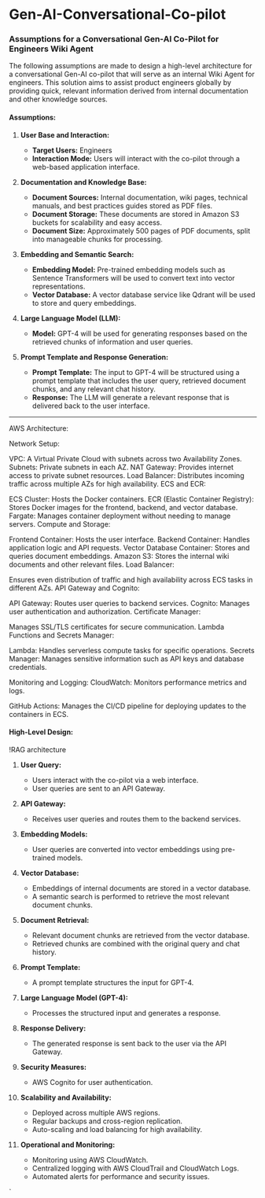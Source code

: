 # Gen-AI-Conversational-Co-pilot

### Assumptions for a Conversational Gen-AI Co-Pilot for Engineers Wiki Agent

The following assumptions are made to design a high-level architecture for a conversational Gen-AI co-pilot that will serve as an internal Wiki Agent for engineers. This solution aims to assist product engineers globally by providing quick, relevant information derived from internal documentation and other knowledge sources.

#### Assumptions:

1. **User Base and Interaction:**
   - **Target Users:** Engineers
   - **Interaction Mode:** Users will interact with the co-pilot through a web-based application interface.

2. **Documentation and Knowledge Base:**
   - **Document Sources:** Internal documentation, wiki pages, technical manuals, and best practices guides stored as PDF files.
   - **Document Storage:** These documents are stored in Amazon S3 buckets for scalability and easy access.
   - **Document Size:** Approximately 500 pages of PDF documents, split into manageable chunks for processing.

3. **Embedding and Semantic Search:**
   - **Embedding Model:** Pre-trained embedding models such as Sentence Transformers will be used to convert text into vector representations.
   - **Vector Database:** A vector database service like Qdrant will be used to store and query embeddings.

4. **Large Language Model (LLM):**
   - **Model:** GPT-4 will be used for generating responses based on the retrieved chunks of information and user queries.

5. **Prompt Template and Response Generation:**
   - **Prompt Template:** The input to GPT-4 will be structured using a prompt template that includes the user query, retrieved document chunks, and any relevant chat history.
   - **Response:** The LLM will generate a relevant response that is delivered back to the user interface.


-----------------------------------

AWS Architecture:

Network Setup:

VPC: A Virtual Private Cloud with subnets across two Availability Zones.
Subnets: Private subnets in each AZ.
NAT Gateway: Provides internet access to private subnet resources.
Load Balancer: Distributes incoming traffic across multiple AZs for high availability.
ECS and ECR:

ECS Cluster: Hosts the Docker containers.
ECR (Elastic Container Registry): Stores Docker images for the frontend, backend, and vector database.
Fargate: Manages container deployment without needing to manage servers.
Compute and Storage:

Frontend Container: Hosts the user interface.
Backend Container: Handles application logic and API requests.
Vector Database Container: Stores and queries document embeddings.
Amazon S3: Stores the internal wiki documents and other relevant files.
Load Balancer:

Ensures even distribution of traffic and high availability across ECS tasks in different AZs.
API Gateway and Cognito:

API Gateway: Routes user queries to backend services.
Cognito: Manages user authentication and authorization.
Certificate Manager:

Manages SSL/TLS certificates for secure communication.
Lambda Functions and Secrets Manager:

Lambda: Handles serverless compute tasks for specific operations.
Secrets Manager: Manages sensitive information such as API keys and database credentials.

Monitoring and Logging:
CloudWatch: Monitors performance metrics and logs.


GitHub Actions: Manages the CI/CD pipeline for deploying updates to the containers in ECS.

#### High-Level Design:
!RAG architecture

1. **User Query:**
   - Users interact with the co-pilot via a web interface.
   - User queries are sent to an API Gateway.

2. **API Gateway:**
   - Receives user queries and routes them to the backend services.

3. **Embedding Models:**
   - User queries are converted into vector embeddings using pre-trained models.

4. **Vector Database:**
   - Embeddings of internal documents are stored in a vector database.
   - A semantic search is performed to retrieve the most relevant document chunks.

5. **Document Retrieval:**
   - Relevant document chunks are retrieved from the vector database.
   - Retrieved chunks are combined with the original query and chat history.

6. **Prompt Template:**
   - A prompt template structures the input for GPT-4.

7. **Large Language Model (GPT-4):**
   - Processes the structured input and generates a response.

8. **Response Delivery:**
   - The generated response is sent back to the user via the API Gateway.

9. **Security Measures:**
   - AWS Cognito for user authentication.

10. **Scalability and Availability:**
    - Deployed across multiple AWS regions.
    - Regular backups and cross-region replication.
    - Auto-scaling and load balancing for high availability.

11. **Operational and Monitoring:**
    - Monitoring using AWS CloudWatch.
    - Centralized logging with AWS CloudTrail and CloudWatch Logs.
    - Automated alerts for performance and security issues.


`
